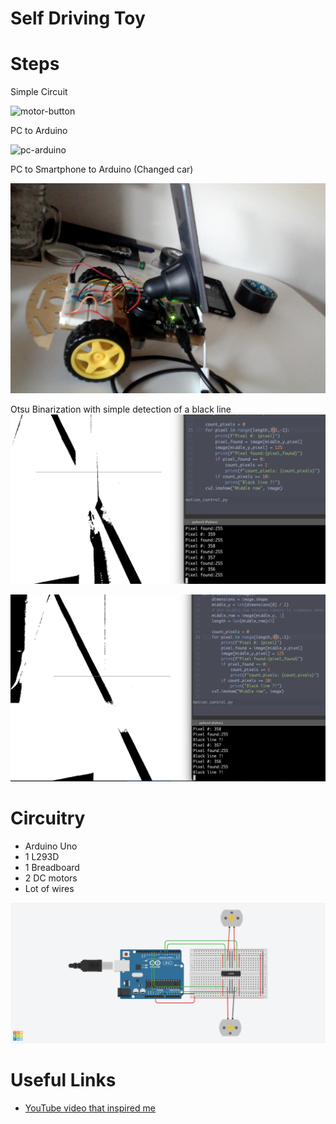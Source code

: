 # Self Driving Toy

# Steps

Simple Circuit

![motor-button](./imgs/motor-button.gif)

PC to Arduino

![pc-arduino](./imgs/pc-arduino.gif)

PC to Smartphone to Arduino (Changed car)

![setup](./imgs/setup.jpg)

Otsu Binarization with simple detection of a black line
![no-line-detected](./imgs/otsu-binarization-simple-detection-no-line.png)

![line-detected](./imgs/otsu-binarization-simple-detection-line.png)

# Circuitry

- Arduino Uno
- 1 L293D
- 1 Breadboard
- 2 DC motors
- Lot of wires

![circuitry-diagram](./imgs/circuitry-diagram.png)

# Useful Links

- [YouTube video that inspired me](https://www.youtube.com/watch?v=qgJ5HCFZbT0)
